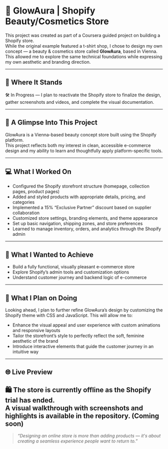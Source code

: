 # 🌸 GlowAura | Shopify Beauty/Cosmetics Store

This project was created as part of a Coursera guided project on building a Shopify store.  
While the original example featured a t-shirt shop, I chose to design my own concept — a beauty & cosmetics store called **GlowAura**, based in Vienna.  
This allowed me to explore the same technical foundations while expressing my own aesthetic and branding direction.

---

## 📍 Where It Stands
🛠️ In Progress — I plan to reactivate the Shopify store to finalize the design, gather screenshots and videos, and complete the visual documentation.

---

## 🌷 A Glimpse Into This Project   
GlowAura is a Vienna-based beauty concept store built using the Shopify platform.  
This project reflects both my interest in clean, accessible e-commerce design and my ability to learn and thoughtfully apply platform-specific tools.

---

## 💻 What I Worked On  
- Configured the Shopify storefront structure (homepage, collection pages, product pages)  
- Added and styled products with appropriate details, pricing, and categories  
- Implemented a 15% “Exclusive Partner” discount based on supplier collaboration  
- Customized store settings, branding elements, and theme appearance  
- Set up basic navigation, shipping zones, and store preferences  
- Learned to manage inventory, orders, and analytics through the Shopify admin

---

## 🎯 What I Wanted to Achieve  
- Build a fully functional, visually pleasant e-commerce store  
- Explore Shopify’s admin tools and customization options  
- Understand customer journey and backend logic of e-commerce

---

## 🌼 What I Plan on Doing  
Looking ahead, I plan to further refine GlowAura’s design by customizing the Shopify theme with CSS and JavaScript. This will allow me to:  
- Enhance the visual appeal and user experience with custom animations and responsive layouts  
- Tailor the storefront’s style to perfectly reflect the soft, feminine aesthetic of the brand  
- Introduce interactive elements that guide the customer journey in an intuitive way

---

## 🌐 Live Preview  
🛍️ The store is currently offline as the Shopify trial has ended.  
A visual walkthrough with screenshots and highlights is available in the repository. (Coming soon)
---

> *“Designing an online store is more than adding products — it's about creating a seamless experience people want to return to.”*
